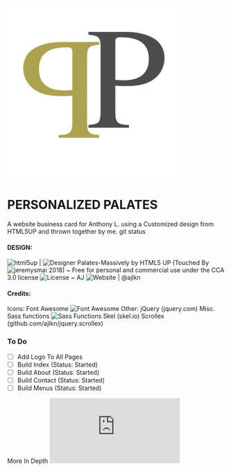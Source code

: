 ![Personalized Palates](/images/PP_logo.png)

# PERSONALIZED PALATES
A website business card for Anthony L. using a Customized design from HTML5UP and thrown together by me.
git status
#### DESIGN:
![html5up](https://html5up.net) | ![Designer](@ajlkn)
Palates-Massively by HTML5 UP (Touched By ![jeremysmai](http://phantominc.net) 2018)
~ Free for personal and commercial use under the CCA 3.0 license ![License](html5up.net/license)
~ AJ ![Website](aj@lkn.io) | @ajlkn

#### Credits:
  Icons:
		Font Awesome ![Font Awesome](fortawesome.github.com/Font-Awesome)
	Other:
		jQuery (jquery.com)
		Misc. Sass functions ![Sass Functions](@HugoGiraudel)
		Skel (skel.io)
		Scrollex (github.com/ajlkn/jquery.scrollex)

### To Do
 - [ ] Add Logo To All Pages
 - [ ] Build Index (Status: Started)
 - [ ] Build About (Status: Started)
 - [ ] Build Contact (Status: Started)
 - [ ] Build Menus (Status: Started)

More In Depth ![To Do](https://jeremysmai.github.io/palates-massively/Palates_SitePlan.html)
